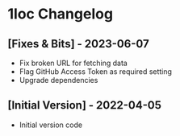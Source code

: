 # 1loc Changelog

## [Fixes & Bits] - 2023-06-07

- Fix broken URL for fetching data
- Flag GitHub Access Token as required setting
- Upgrade dependencies

## [Initial Version] - 2022-04-05

- Initial version code

